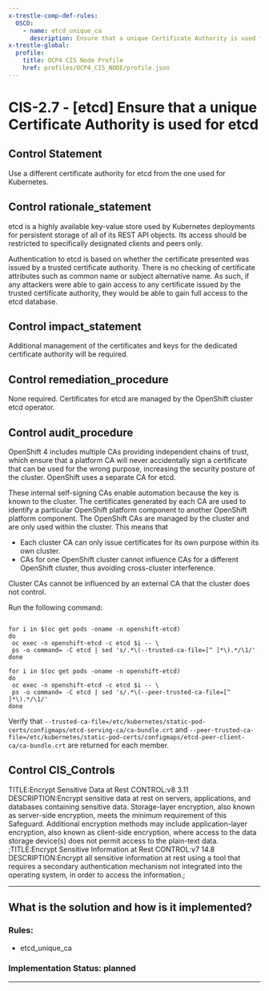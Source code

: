 ```yaml
---
x-trestle-comp-def-rules:
  OSCO:
    - name: etcd_unique_ca
      description: Ensure that a unique Certificate Authority is used for etcd
x-trestle-global:
  profile:
    title: OCP4 CIS Node Profile
    href: profiles/OCP4_CIS_NODE/profile.json
---
```


# CIS-2.7 - \[etcd\] Ensure that a unique Certificate Authority is used for etcd

## Control Statement

Use a different certificate authority for etcd from the one used for Kubernetes.

## Control rationale_statement

etcd is a highly available key-value store used by Kubernetes deployments for persistent storage of all of its REST API objects. Its access should be restricted to specifically designated clients and peers only.

Authentication to etcd is based on whether the certificate presented was issued by a trusted certificate authority. There is no checking of certificate attributes such as common name or subject alternative name. As such, if any attackers were able to gain access to any certificate issued by the trusted certificate authority, they would be able to gain full access to the etcd database.

## Control impact_statement

Additional management of the certificates and keys for the dedicated certificate authority will be required.

## Control remediation_procedure

None required. Certificates for etcd are managed by the OpenShift cluster etcd operator.

## Control audit_procedure

OpenShift 4 includes multiple CAs providing independent chains of trust, which ensure that a platform CA will never accidentally sign a certificate that can be used for the wrong purpose, increasing the security posture of the cluster. OpenShift uses a separate CA for etcd.

These internal self-signing CAs enable automation because the key is known to the cluster. The certificates generated by each CA are used to identify a particular OpenShift platform component to another OpenShift platform component. The OpenShift CAs are managed by the cluster and are only used within the cluster. This means that

- Each cluster CA can only issue certificates for its own purpose within its own cluster. 
- CAs for one OpenShift cluster cannot influence CAs for a different OpenShift cluster, thus avoiding cross-cluster interference.

Cluster CAs cannot be influenced by an external CA that the cluster does not control.

Run the following command:

```

for i in $(oc get pods -oname -n openshift-etcd)
do
 oc exec -n openshift-etcd -c etcd $i -- \
 ps -o command= -C etcd | sed 's/.*\(--trusted-ca-file=[^ ]*\).*/\1/'
done

for i in $(oc get pods -oname -n openshift-etcd)
do
 oc exec -n openshift-etcd -c etcd $i -- \
 ps -o command= -C etcd | sed 's/.*\(--peer-trusted-ca-file=[^ ]*\).*/\1/'
done
```

Verify that `--trusted-ca-file=/etc/kubernetes/static-pod-certs/configmaps/etcd-serving-ca/ca-bundle.crt` and `--peer-trusted-ca-file=/etc/kubernetes/static-pod-certs/configmaps/etcd-peer-client-ca/ca-bundle.crt` are returned for each member.

## Control CIS_Controls

TITLE:Encrypt Sensitive Data at Rest CONTROL:v8 3.11 DESCRIPTION:Encrypt sensitive data at rest on servers, applications, and databases containing sensitive data. Storage-layer encryption, also known as server-side encryption, meets the minimum requirement of this Safeguard. Additional encryption methods may include application-layer encryption, also known as client-side encryption, where access to the data storage device(s) does not permit access to the plain-text data. ;TITLE:Encrypt Sensitive Information at Rest CONTROL:v7 14.8 DESCRIPTION:Encrypt all sensitive information at rest using a tool that requires a secondary authentication mechanism not integrated into the operating system, in order to access the information.;

______________________________________________________________________

## What is the solution and how is it implemented?

<!-- For implementation status enter one of: implemented, partial, planned, alternative, not-applicable -->

<!-- Note that the list of rules under ### Rules: is read-only and changes will not be captured after assembly to JSON -->

<!-- Add control implementation description here for control: CIS-2.7 -->

### Rules:

  - etcd_unique_ca

### Implementation Status: planned

______________________________________________________________________
